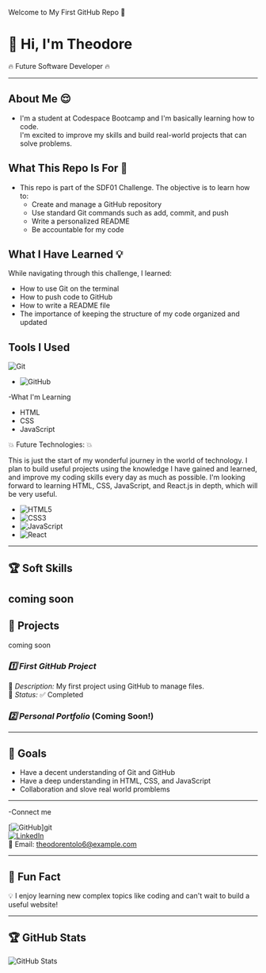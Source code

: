 Welcome to My First GitHub Repo 🚀

# 👋 Hi, I'm Theodore

🔥 Future Software Developer 🔥

---

## About Me 😌

- I'm a student at Codespace Bootcamp and I'm basically learning how to code.  
  I'm excited to improve my skills and build real-world projects that can solve problems.

## What This Repo Is For 📄

- This repo is part of the SDF01 Challenge. The objective is to learn how to:
  - Create and manage a GitHub repository
  - Use standard Git commands such as add, commit, and push
  - Write a personalized README
  - Be accountable for my code

## What I Have Learned  💡

While navigating through this challenge, I learned:
- How to use Git on the terminal
- How to push code to GitHub
- How to write a README file
- The importance of keeping the structure of my code organized and updated

## Tools I Used 

 ![Git](https://img.shields.io/badge/-Git-F05032?style=flat&logo=git&logoColor=white)
- ![GitHub]( GitHub )

-What I'm Learning 
- HTML
- CSS
- JavaScript

💥 Future Technologies: 💥

This is just the start of my wonderful journey in the world of technology. I plan to build useful projects using the knowledge I have gained and learned, and improve my coding skills every day as much as possible. I'm looking forward to learning HTML, CSS, JavaScript, and React.js in depth, which will be very useful.

- ![HTML5](https://img.shields.io/badge/-HTML5-black?style=flat-circle&logo=html5&logoColor=white)
- ![CSS3](https://img.shields.io/badge/-CSS3-black?style=flat-circle&logo=css3)
- ![JavaScript](https://img.shields.io/badge/-JavaScript-black?style=flat-circle&logo=javascript)
- ![React](https://img.shields.io/badge/-React-black?style=flat-circle&logo=react)

---

## 🏆 Soft Skills

coming soon
---

## 📄  Projects
coming soon

### *1️⃣ First GitHub Project*

🔹 *Description:* My first project using GitHub to manage files.  
🔹 *Status:* ✅ Completed

### *2️⃣ Personal Portfolio* (Coming Soon!)

---

## 🎯 Goals

- Have a decent understanding of Git and GitHub
- Have a deep understanding in HTML, CSS, and JavaScript
- Collaboration and slove real world promblems 

---

-Connect me 

[![GitHub](https://github.com/)]git  
[![LinkedIn](https://www.linkedin.com/in/theodore-ntolo-12399435a?utm_source=share&utm_campaign=share_via&utm_content=profile&utm_medium=android_app)](https://linkedin.com/in/yourprofile)  
📧 Email: [theodorentolo6@example.com](mailto:youremail@example.com)

---

## 🚀 Fun Fact

💡 I enjoy learning new complex topics like coding and can't wait to build a useful website!

---

## 🏆 GitHub Stats

![GitHub Stats](https://github-readme-stats.vercel.app/api?username=yourusername&show_icons=true&theme=radical)
